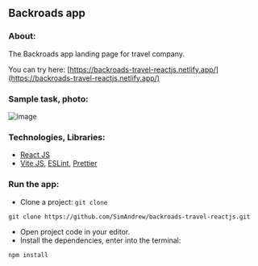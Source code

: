 ## Backroads app

### About:
The Backroads app landing page for travel company.

You can try here: [https://backroads-travel-reactjs.netlify.app/](https://backroads-travel-reactjs.netlify.app/)

### Sample task, photo:

![image](https://github.com/user-attachments/assets/0695fd29-0f21-4ba3-baca-201480222635)

### Technologies, Libraries:

- [React JS](https://react.dev/)
- [Vite JS](https://vitejs.dev/), [ESLint](https://eslint.org/), [Prettier](https://prettier.io/)

### Run the app:

- Clone a project: `git clone`

```
git clone https://github.com/SimAndrew/backroads-travel-reactjs.git
```

- Open project code in your editor.
- Install the dependencies, enter into the terminal:

```
npm install
```
